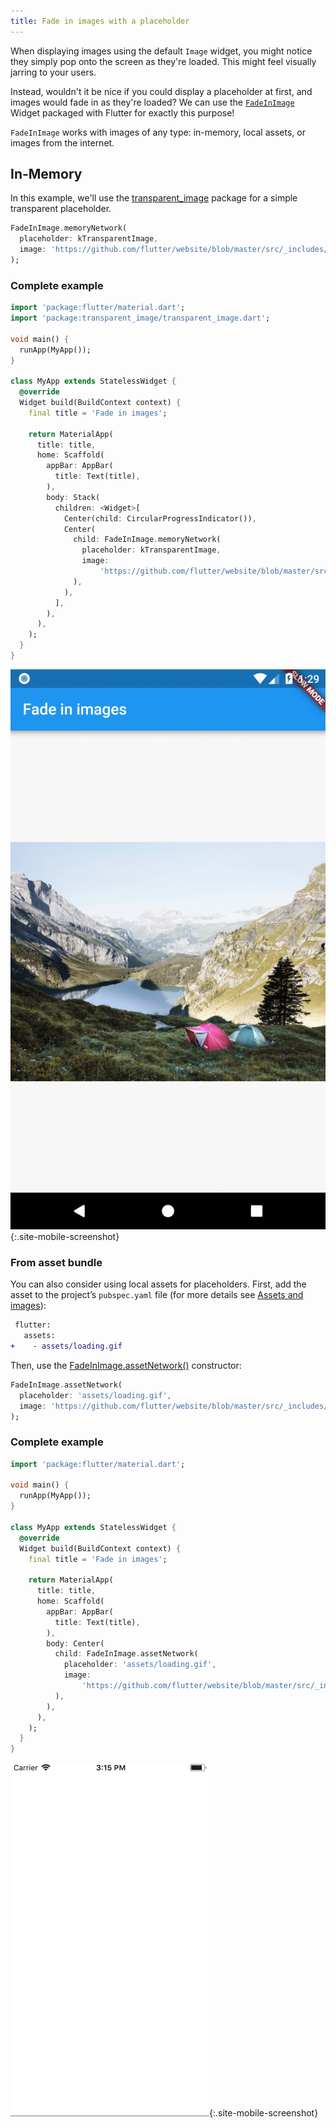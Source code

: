 ```yaml
---
title: Fade in images with a placeholder
---
```


When displaying images using the default `Image` widget, you might notice they
simply pop onto the screen as they're loaded. This might feel visually jarring
to your users.

Instead, wouldn't it be nice if you could display a placeholder at first, and
images would fade in as they're loaded? We can use the [`FadeInImage`](https://docs.flutter.io/flutter/widgets/FadeInImage-class.html)
Widget packaged with Flutter for exactly this purpose!

`FadeInImage` works with images of any type: in-memory, local assets, or images
from the internet.

## In-Memory

In this example, we'll use the [transparent_image](https://pub.dartlang.org/packages/transparent_image)
package for a simple transparent placeholder.

<!-- skip -->
```dart
FadeInImage.memoryNetwork(
  placeholder: kTransparentImage,
  image: 'https://github.com/flutter/website/blob/master/src/_includes/code/layout/lakes/images/lake.jpg?raw=true',
);
```

### Complete example

```dart
import 'package:flutter/material.dart';
import 'package:transparent_image/transparent_image.dart';

void main() {
  runApp(MyApp());
}

class MyApp extends StatelessWidget {
  @override
  Widget build(BuildContext context) {
    final title = 'Fade in images';

    return MaterialApp(
      title: title,
      home: Scaffold(
        appBar: AppBar(
          title: Text(title),
        ),
        body: Stack(
          children: <Widget>[
            Center(child: CircularProgressIndicator()),
            Center(
              child: FadeInImage.memoryNetwork(
                placeholder: kTransparentImage,
                image:
                    'https://github.com/flutter/website/blob/master/src/_includes/code/layout/lakes/images/lake.jpg?raw=true',
              ),
            ),
          ],
        ),
      ),
    );
  }
}
```

![Fading In Image Demo](/images/cookbook/fading-in-images.gif){:.site-mobile-screenshot}

### From asset bundle

You can also consider using local assets for placeholders. First, add the asset
to the project’s `pubspec.yaml` file (for more details see
[Assets and images](/docs/development/ui/assets-and-images)):

<!-- skip -->
```diff
 flutter:
   assets:
+    - assets/loading.gif
```

Then, use the [FadeInImage.assetNetwork()](https://docs.flutter.io/flutter/widgets/FadeInImage/FadeInImage.assetNetwork.html)
constructor:

<!-- skip -->
```dart
FadeInImage.assetNetwork(
  placeholder: 'assets/loading.gif',
  image: 'https://github.com/flutter/website/blob/master/src/_includes/code/layout/lakes/images/lake.jpg?raw=true',
);
```

### Complete example

```dart
import 'package:flutter/material.dart';

void main() {
  runApp(MyApp());
}

class MyApp extends StatelessWidget {
  @override
  Widget build(BuildContext context) {
    final title = 'Fade in images';

    return MaterialApp(
      title: title,
      home: Scaffold(
        appBar: AppBar(
          title: Text(title),
        ),
        body: Center(
          child: FadeInImage.assetNetwork(
            placeholder: 'assets/loading.gif',
            image:
                'https://github.com/flutter/website/blob/master/src/_includes/code/layout/lakes/images/lake.jpg?raw=true',
          ),
        ),
      ),
    );
  }
}
```

![Asset fade-in](/images/cookbook/fading-in-asset-demo.gif){:.site-mobile-screenshot}
